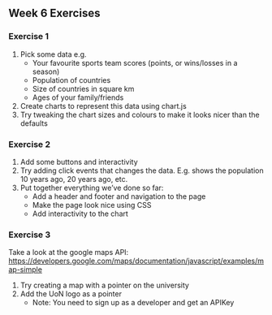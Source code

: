 ## Week 6 Exercises

### Exercise 1
1. Pick some data e.g.
	* Your favourite sports team scores (points, or wins/losses in a season)
	* Population of countries	
	* Size of countries in square km
	* Ages of your family/friends
2. Create charts to represent this data using chart.js
3. Try tweaking the chart sizes and colours to make it looks nicer than the defaults

### Exercise 2
1. Add some buttons and interactivity
2. Try adding click events that changes the data. E.g. shows the population 10 years ago, 20 years ago, etc.
3. Put together everything we’ve done so far:
	* Add a header and footer and navigation to the page
	* Make the page look nice using CSS
	* Add interactivity to the chart

### Exercise 3
Take a look at the google maps API: https://developers.google.com/maps/documentation/javascript/examples/map-simple
1. Try creating a map with a pointer on the university
2. Add the UoN logo as a pointer
	* Note: You need to sign up as a developer and get an APIKey